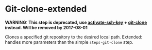 # Git-clone-extended

__WARNING:
This step is deprecated, use [activate-ssh-key](https://github.com/bitrise-io/bitrise-steplib/tree/master/steps/activate-ssh-key) + [git-clone](https://github.com/bitrise-io/bitrise-steplib/tree/master/steps/git-clone) instead.
Will be removed by 2017-08-01__

Clones a specified git repository to the desired local path.
Extended: handles more parameters than the simple `steps-git-clone` step.
